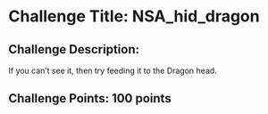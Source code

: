 # Challenge Title: NSA_hid_dragon


## Challenge Description:
If you can’t see it, then try feeding it to the Dragon head. 

## Challenge Points: 100 points

